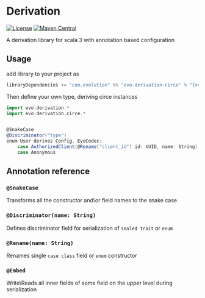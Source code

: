 # Derivation

[![License](https://img.shields.io/badge/License-Apache%202.0-blue.svg)](https://opensource.org/licenses/Apache-2.0)
[![Maven Central](https://maven-badges.herokuapp.com/maven-central/com.evolution/derivation_3/badge.svg)](https://maven-badges.herokuapp.com/maven-central/com.evolution/derivation_3)

A derivation library for scala 3 with annotation based configuration

## Usage

add library to your project as 

```sbt
libraryDependencies += "com.evolution" %% "evo-derivation-circe" % "{version}"
```

Then define your own type, deriving circe instances


```scala
import evo.derivation.*
import evo.derivation.circe.*


@SnakeCase
@Discriminator("type")
enum User derives Config, EvoCodec:
    case AuthorizedClient(@Rename("client_id") id: UUID, name: String)
    case Anonymous
```


## Annotation reference

### `@SnakeCase`
 Transforms all the constructor and\or field names to the snake case

### `@Discriminator(name: String)`
 Defines discriminator field for serialization of `sealed trait` or `enum`

### `@Rename(name: String)`

 Renames single `case class` field or `enum` constructor

### `@Embed`
Write\Reads all inner fields of some field on the upper level during serialization
